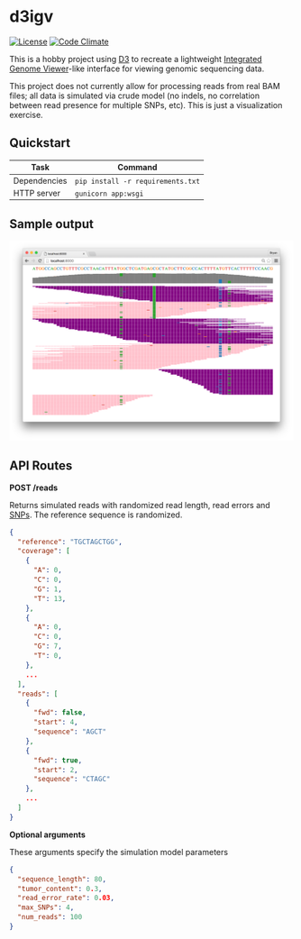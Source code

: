 # d3igv

[![License](https://img.shields.io/github/license/dbjohnson/d3igv.svg)]()
[![Code Climate](https://codeclimate.com/github/dbjohnson/d3igv/badges/gpa.svg)](https://codeclimate.com/github/dbjohnson/d3igv)

This is a hobby project using [D3](https://d3js.org/) to recreate a lightweight [Integrated Genome Viewer](https://www.broadinstitute.org/igv/)-like interface for viewing genomic sequencing data.

This project does not currently allow for processing reads from real BAM files; all data is simulated via crude model (no indels, no correlation between read presence for multiple SNPs, etc).   This is just a visualization exercise.

## Quickstart

Task|Command
----|-------
Dependencies| `pip install -r requirements.txt`
HTTP server| `gunicorn app:wsgi`


## Sample output
![](sample.png)

  
## API Routes
**POST /reads**

Returns simulated reads with randomized read length, read errors and [SNPs](https://en.wikipedia.org/wiki/Single-nucleotide_polymorphism).  The reference sequence is randomized.

```json
{
  "reference": "TGCTAGCTGG",
  "coverage": [
    {
      "A": 0,
      "C": 0,
      "G": 1,
      "T": 13,
    },
    {
      "A": 0,
      "C": 0,
      "G": 7,
      "T": 0,
    },
    ...
  ],
  "reads": [
    {
      "fwd": false,
      "start": 4,
      "sequence": "AGCT"
    },
    {
      "fwd": true,
      "start": 2,
      "sequence": "CTAGC"
    },
    ...
  ]
}
```


**Optional arguments**

These arguments specify the simulation model parameters

```json
{
  "sequence_length": 80,
  "tumor_content": 0.3,
  "read_error_rate": 0.03,
  "max_SNPs": 4,
  "num_reads": 100
}
```
